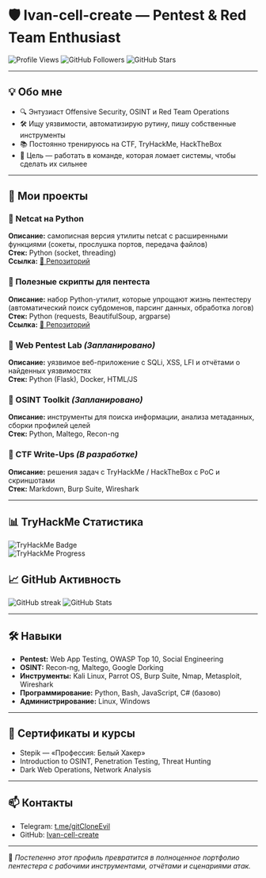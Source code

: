 # 🛡️ Ivan-cell-create — Pentest & Red Team Enthusiast

![Profile Views](https://komarev.com/ghpvc/?username=Ivan-cell-create&color=brightgreen)
![GitHub Followers](https://img.shields.io/github/followers/Ivan-cell-create?style=social)
![GitHub Stars](https://img.shields.io/github/stars/Ivan-cell-create?style=social)

---

## 💡 Обо мне
- 🔍 Энтузиаст Offensive Security, OSINT и Red Team Operations  
- 🛠️ Ищу уязвимости, автоматизирую рутину, пишу собственные инструменты  
- 📚 Постоянно тренируюсь на CTF, TryHackMe, HackTheBox  
- 🎯 Цель — работать в команде, которая ломает системы, чтобы сделать их сильнее  

---

## 🚀 Мои проекты

### 🔹 Netcat на Python
**Описание:** самописная версия утилиты netcat с расширенными функциями (сокеты, прослушка портов, передача файлов)  
**Стек:** Python (socket, threading)  
**Ссылка:** [🔗 Репозиторий](https://github.com/Ivan-cell-create/NetCat)

### 🔹 Полезные скрипты для пентеста
**Описание:** набор Python-утилит, которые упрощают жизнь пентестеру (автоматический поиск субдоменов, парсинг данных, обработка логов)  
**Стек:** Python (requests, BeautifulSoup, argparse)  
**Ссылка:** [🔗 Репозиторий](https://github.com/Ivan-cell-create/Python_Scripts.git)

### 🔹 Web Pentest Lab *(Запланировано)*
**Описание:** уязвимое веб-приложение с SQLi, XSS, LFI и отчётами о найденных уязвимостях  
**Стек:** Python (Flask), Docker, HTML/JS  

### 🔹 OSINT Toolkit *(Запланировано)*
**Описание:** инструменты для поиска информации, анализа метаданных, сборки профилей целей  
**Стек:** Python, Maltego, Recon-ng  

### 🔹 CTF Write-Ups *(В разработке)*
**Описание:** решения задач с TryHackMe / HackTheBox с PoC и скриншотами  
**Стек:** Markdown, Burp Suite, Wireshark  

---

## 📊 TryHackMe Статистика

![TryHackMe Badge](https://tryhackme-badges.s3.amazonaws.com/YOUR_USERNAME.png)  
![TryHackMe Progress](https://raw.githubusercontent.com/Ivan-cell-create/ivan-cell-create/main/images/tryhackme-placeholder.png)

## 📈 GitHub Активность

![GitHub streak](https://streak-stats.demolab.com?user=Ivan-cell-create&theme=dark&hide_border=true)
![GitHub Stats](https://github-readme-stats.vercel.app/api?username=Ivan-cell-create&show_icons=true&theme=dark&count_private=true)

---

## 🛠 Навыки
- **Pentest:** Web App Testing, OWASP Top 10, Social Engineering  
- **OSINT:** Recon-ng, Maltego, Google Dorking  
- **Инструменты:** Kali Linux, Parrot OS, Burp Suite, Nmap, Metasploit, Wireshark  
- **Программирование:** Python, Bash, JavaScript, C# (базово)  
- **Администрирование:** Linux, Windows  

---

## 📜 Сертификаты и курсы
- Stepik — «Профессия: Белый Хакер»  
- Introduction to OSINT, Penetration Testing, Threat Hunting  
- Dark Web Operations, Network Analysis  

---

## 📫 Контакты
- Telegram: [t.me/gitCloneEvil](https://t.me/gitCloneEvil)  
- GitHub: [Ivan-cell-create](https://github.com/Ivan-cell-create)

---

💬 *Постепенно этот профиль превратится в полноценное портфолио пентестера с рабочими инструментами, отчётами и сценариями атак.*



















